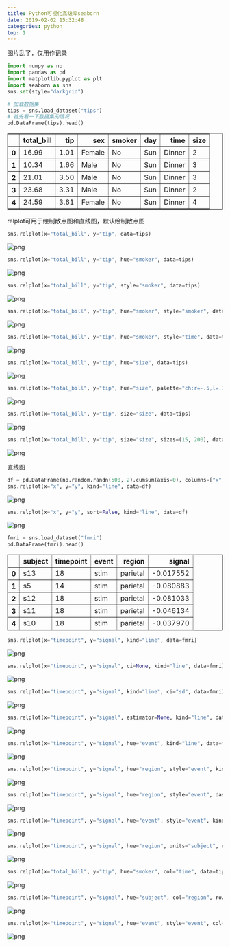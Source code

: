 ```yaml
---
title: Python可视化高级库seaborn
date: 2019-02-02 15:32:48
categories: python
top: 1
---
```


图片乱了，仅用作记录

```python
import numpy as np
import pandas as pd
import matplotlib.pyplot as plt
import seaborn as sns
sns.set(style="darkgrid")
```

```python
# 加载数据集
tips = sns.load_dataset("tips")
# 首先看一下数据集的情况
pd.DataFrame(tips).head()
```
<table border="1" class="dataframe">
  <thead>
    <tr style="text-align: right;">
      <th></th>
      <th>total_bill</th>
      <th>tip</th>
      <th>sex</th>
      <th>smoker</th>
      <th>day</th>
      <th>time</th>
      <th>size</th>
    </tr>
  </thead>
  <tbody>
    <tr>
      <th>0</th>
      <td>16.99</td>
      <td>1.01</td>
      <td>Female</td>
      <td>No</td>
      <td>Sun</td>
      <td>Dinner</td>
      <td>2</td>
    </tr>
    <tr>
      <th>1</th>
      <td>10.34</td>
      <td>1.66</td>
      <td>Male</td>
      <td>No</td>
      <td>Sun</td>
      <td>Dinner</td>
      <td>3</td>
    </tr>
    <tr>
      <th>2</th>
      <td>21.01</td>
      <td>3.50</td>
      <td>Male</td>
      <td>No</td>
      <td>Sun</td>
      <td>Dinner</td>
      <td>3</td>
    </tr>
    <tr>
      <th>3</th>
      <td>23.68</td>
      <td>3.31</td>
      <td>Male</td>
      <td>No</td>
      <td>Sun</td>
      <td>Dinner</td>
      <td>2</td>
    </tr>
    <tr>
      <th>4</th>
      <td>24.59</td>
      <td>3.61</td>
      <td>Female</td>
      <td>No</td>
      <td>Sun</td>
      <td>Dinner</td>
      <td>4</td>
    </tr>
  </tbody>
</table>



relplot可用于绘制散点图和直线图，默认绘制散点图

```python
sns.relplot(x="total_bill", y="tip", data=tips)
```



![png](https://github.com/freshchen/fresh-blog/blob/master/source/images/seaborn/lesson1_4_1.png?raw=true)



```python
sns.relplot(x="total_bill", y="tip", hue="smoker", data=tips)
```



![png](https://github.com/freshchen/fresh-blog/blob/master/source/images/seaborn/lesson1_5_1.png?raw=true)



```python
sns.relplot(x="total_bill", y="tip", style="smoker", data=tips)
```

![png](https://github.com/freshchen/fresh-blog/blob/master/source/images/seaborn/lesson1_6_1.png?raw=true)



```python
sns.relplot(x="total_bill", y="tip", hue="smoker", style="smoker", data=tips)
```



![png](https://github.com/freshchen/fresh-blog/blob/master/source/images/seaborn/lesson1_7_1.png?raw=true)



```python
sns.relplot(x="total_bill", y="tip", hue="smoker", style="time", data=tips)
```



![png](https://github.com/freshchen/fresh-blog/blob/master/source/images/seaborn/lesson1_8_1.png?raw=true)



```python
sns.relplot(x="total_bill", y="tip", hue="size", data=tips)
```



![png](https://github.com/freshchen/fresh-blog/blob/master/source/images/seaborn/lesson1_9_1.png?raw=true)



```python
sns.relplot(x="total_bill", y="tip", hue="size", palette="ch:r=-.5,l=.75", data=tips)
```



![png](https://github.com/freshchen/fresh-blog/blob/master/source/images/seaborn/lesson1_10_1.png?raw=true)



```python
sns.relplot(x="total_bill", y="tip", size="size", data=tips)
```



![png](https://github.com/freshchen/fresh-blog/blob/master/source/images/seaborn/lesson1_11_1.png?raw=true)



```python
sns.relplot(x="total_bill", y="tip", size="size", sizes=(15, 200), data=tips);
```

![png](https://github.com/freshchen/fresh-blog/blob/master/source/images/seaborn/lesson1_12_0.png)

直线图

```python
df = pd.DataFrame(np.random.randn(500, 2).cumsum(axis=0), columns=["x", "y"])
sns.relplot(x="x", y="y", kind="line", data=df)
```



![png](https://github.com/freshchen/fresh-blog/blob/master/source/images/seaborn/lesson1_14_1.png?raw=true)



```python
sns.relplot(x="x", y="y", sort=False, kind="line", data=df)
```



![png](https://github.com/freshchen/fresh-blog/blob/master/source/images/seaborn/lesson1_15_1.png?raw=true)



```python
fmri = sns.load_dataset("fmri")
pd.DataFrame(fmri).head()
```

<table border="1" class="dataframe">
  <thead>
    <tr style="text-align: right;">
      <th></th>
      <th>subject</th>
      <th>timepoint</th>
      <th>event</th>
      <th>region</th>
      <th>signal</th>
    </tr>
  </thead>
  <tbody>
    <tr>
      <th>0</th>
      <td>s13</td>
      <td>18</td>
      <td>stim</td>
      <td>parietal</td>
      <td>-0.017552</td>
    </tr>
    <tr>
      <th>1</th>
      <td>s5</td>
      <td>14</td>
      <td>stim</td>
      <td>parietal</td>
      <td>-0.080883</td>
    </tr>
    <tr>
      <th>2</th>
      <td>s12</td>
      <td>18</td>
      <td>stim</td>
      <td>parietal</td>
      <td>-0.081033</td>
    </tr>
    <tr>
      <th>3</th>
      <td>s11</td>
      <td>18</td>
      <td>stim</td>
      <td>parietal</td>
      <td>-0.046134</td>
    </tr>
    <tr>
      <th>4</th>
      <td>s10</td>
      <td>18</td>
      <td>stim</td>
      <td>parietal</td>
      <td>-0.037970</td>
    </tr>
  </tbody>
</table>



```python
sns.relplot(x="timepoint", y="signal", kind="line", data=fmri)
```



![png](https://github.com/freshchen/fresh-blog/blob/master/source/images/seaborn/lesson1_17_2.png)



```python
sns.relplot(x="timepoint", y="signal", ci=None, kind="line", data=fmri)
```



![png](https://github.com/freshchen/fresh-blog/blob/master/source/images/seaborn/lesson1_18_1.png?raw=true)



```python
sns.relplot(x="timepoint", y="signal", kind="line", ci="sd", data=fmri)
```



![png](https://github.com/freshchen/fresh-blog/blob/master/source/images/seaborn/lesson1_19_1.png?raw=true)



```python
sns.relplot(x="timepoint", y="signal", estimator=None, kind="line", data=fmri)
```





![png](https://github.com/freshchen/fresh-blog/blob/master/source/images/seaborn/lesson1_20_1.png?raw=true)



```python
sns.relplot(x="timepoint", y="signal", hue="event", kind="line", data=fmri)
```





![png](https://github.com/freshchen/fresh-blog/blob/master/source/images/seaborn/lesson1_21_2.png)



```python
sns.relplot(x="timepoint", y="signal", hue="region", style="event", kind="line", data=fmri)
```



![png](https://github.com/freshchen/fresh-blog/blob/master/source/images/seaborn/lesson1_22_2.png)



```python
sns.relplot(x="timepoint", y="signal", hue="region", style="event", dashes=False, markers=True, kind="line", data=fmri)
```





![png](https://github.com/freshchen/fresh-blog/blob/master/source/images/seaborn/lesson1_23_2.png)



```python
sns.relplot(x="timepoint", y="signal", hue="event", style="event", kind="line", data=fmri)
```



![png](https://github.com/freshchen/fresh-blog/blob/master/source/images/seaborn/lesson1_24_2.png)



```python
sns.relplot(x="timepoint", y="signal", hue="region", units="subject", estimator=None, kind="line", data=fmri.query("event == 'stim'"))
```





![png](https://github.com/freshchen/fresh-blog/blob/master/source/images/seaborn/lesson1_25_1.png?raw=true)



```python
sns.relplot(x="total_bill", y="tip", hue="smoker", col="time", data=tips)
```





![png](https://github.com/freshchen/fresh-blog/blob/master/source/images/seaborn/lesson1_26_1.png?raw=true)



```python
sns.relplot(x="timepoint", y="signal", hue="subject", col="region", row="event", height=3, kind="line", estimator=None, data=fmri)
```





![png](https://github.com/freshchen/fresh-blog/blob/master/source/images/seaborn/lesson1_27_1.png?raw=true)



```python
sns.relplot(x="timepoint", y="signal", hue="event", style="event", col="subject", col_wrap=5, height=3, aspect=.75, linewidth=2.5, kind="line", data=fmri.query("region == 'frontal'"))
```



![png](https://github.com/freshchen/fresh-blog/blob/master/source/images/seaborn/lesson1_28_1.png?raw=true)

